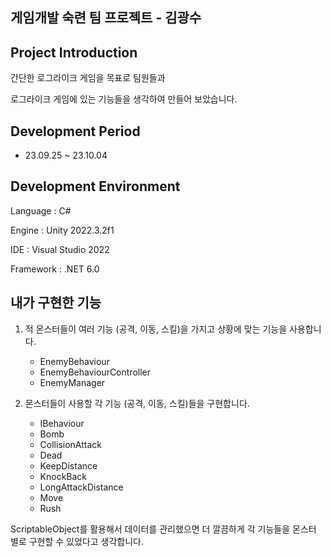## 게임개발 숙련 팀 프로젝트 - 김광수

## Project Introduction

간단한 로그라이크 게임을 목표로 팀원들과

로그라이크 게임에 있는 기능들을 생각하여 만들어 보았습니다.

## Development Period

- 23.09.25 ~ 23.10.04

## Development Environment

Language : C#

Engine : Unity 2022.3.2f1

IDE : Visual Studio 2022

Framework : .NET 6.0

## 내가 구현한 기능

1. 적 몬스터들이 여러 기능 (공격, 이동, 스킬)을 가지고 상황에 맞는 기능을 사용합니다.
   
   - EnemyBehaviour
   - EnemyBehaviourController
   - EnemyManager
  
2. 몬스터들이 사용할 각 기능 (공격, 이동, 스킬)들을 구현합니다.

   - IBehaviour
   - Bomb
   - CollisionAttack
   - Dead
   - KeepDistance
   - KnockBack
   - LongAttackDistance
   - Move
   - Rush

ScriptableObject를 활용해서 데이터를 관리했으면 더 깔끔하게 각 기능들을 몬스터 별로 구현할 수 있었다고 생각합니다.

     
